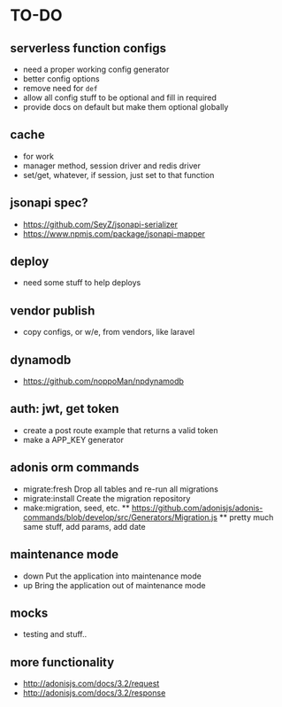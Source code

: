 # TO-DO
## serverless function configs
* need a proper working config generator
* better config options
* remove need for `def`
* allow all config stuff to be optional and fill in required
* provide docs on default but make them optional globally


## cache 
* for work
* manager method, session driver and redis driver 
* set/get, whatever, if session, just set to that function 

## jsonapi spec?
* https://github.com/SeyZ/jsonapi-serializer
* https://www.npmjs.com/package/jsonapi-mapper 

## deploy
* need some stuff to help deploys

## vendor publish
* copy configs, or w/e, from vendors, like laravel

## dynamodb
* https://github.com/noppoMan/npdynamodb

## auth: jwt, get token
* create a post route example that returns a valid token 
* make a APP_KEY generator 


## adonis orm commands
* migrate:fresh Drop all tables and re-run all migrations
* migrate:install Create the migration repository
* make:migration, seed, etc.
** https://github.com/adonisjs/adonis-commands/blob/develop/src/Generators/Migration.js
** pretty much same stuff, add params, add date 

## maintenance mode
* down Put the application into maintenance mode
* up Bring the application out of maintenance mode

## mocks
* testing and stuff..


## more functionality 
* http://adonisjs.com/docs/3.2/request
* http://adonisjs.com/docs/3.2/response

